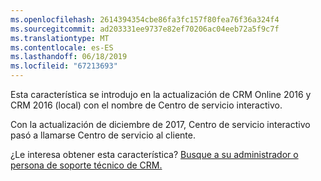 ```yaml
---
ms.openlocfilehash: 2614394354cbe86fa3fc157f80fea76f36a324f4
ms.sourcegitcommit: ad203331ee9737e82ef70206ac04eeb72a5f9c7f
ms.translationtype: MT
ms.contentlocale: es-ES
ms.lasthandoff: 06/18/2019
ms.locfileid: "67213693"
---
```

Esta característica se introdujo en la actualización de CRM Online 2016 y CRM 2016 (local) con el nombre de Centro de servicio interactivo. 

Con la actualización de diciembre de 2017, Centro de servicio interactivo pasó a llamarse Centro de servicio al cliente.
  
¿Le interesa obtener esta característica? [Busque a su administrador o persona de soporte técnico de CRM.](../basics/find-administrator-support.md)